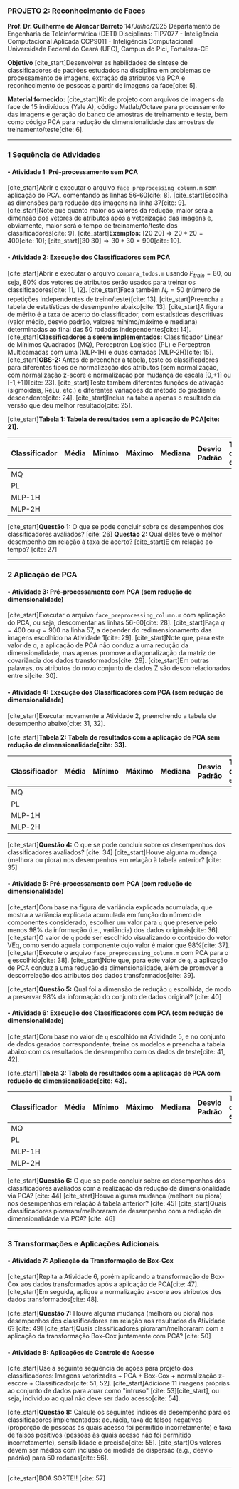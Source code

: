 ### PROJETO 2: Reconhecimento de Faces

**Prof. Dr. Guilherme de Alencar Barreto**
$14/Julho/2025$
Departamento de Engenharia de Teleinformática (DETI)
Disciplinas: TIP7077 - Inteligência Computacional Aplicada
CCP9011 - Inteligência Computacional
Universidade Federal do Ceará (UFC), Campus do Pici, Fortaleza-CE

**Objetivo**
[cite_start]Desenvolver as habilidades de síntese de classificadores de padrões estudados na disciplina em problemas de processamento de imagens, extração de atributos via PCA e reconhecimento de pessoas a partir de imagens da face[cite: 5].

**Material fornecido:**
[cite_start]Kit de projeto com arquivos de imagens da face de 15 indivíduos (Yale A), código Matlab/Octave para processamento das imagens e geração do banco de amostras de treinamento e teste, bem como código PCA para redução de dimensionalidade das amostras de treinamento/teste[cite: 6].

---

### **1 Sequência de Atividades**

#### **• Atividade 1: Pré-processamento sem PCA**
[cite_start]Abrir e executar o arquivo `face_preprocessing_column.m` sem aplicação do PCA, comentando as linhas 56-60[cite: 8].
[cite_start]Escolha as dimensões para redução das imagens na linha 37[cite: 9]. [cite_start]Note que quanto maior os valores da redução, maior será a dimensão dos vetores de atributos após a vetorização das imagens e, obviamente, maior será o tempo de treinamento/teste dos classificadores[cite: 9].
[cite_start]**Exemplos:** $[20~20] \Rightarrow 20*20=400$[cite: 10]; [cite_start]$[30~30] \Rightarrow 30*30=900$[cite: 10].

#### **• Atividade 2: Execução dos Classificadores sem PCA**
[cite_start]Abrir e executar o arquivo `compara_todos.m` usando $P_{train}=80$, ou seja, 80% dos vetores de atributos serão usados para treinar os classificadores[cite: 11, 12]. [cite_start]Faça também $N_{r}=50$ (número de repetições independentes de treino/teste)[cite: 13].
[cite_start]Preencha a tabela de estatísticas de desempenho abaixo[cite: 13]. [cite_start]A figura de mérito é a taxa de acerto do classificador, com estatísticas descritivas (valor médio, desvio padrão, valores mínimo/máximo e mediana) determinadas ao final das 50 rodadas independentes[cite: 14].
[cite_start]**Classificadores a serem implementados:** Classificador Linear de Mínimos Quadrados (MQ), Perceptron Logístico (PL) e Perceptron Multicamadas com uma (MLP-1H) e duas camadas (MLP-2H)[cite: 15].
[cite_start]**OBS-2:** Antes de preencher a tabela, teste os classificadores para diferentes tipos de normalização dos atributos (sem normalização, com normalização z-score e normalização por mudança de escala [0,+1] ou [-1,+1])[cite: 23].
[cite_start]Teste também diferentes funções de ativação (sigmoidais, ReLu, etc.) e diferentes variações do método do gradiente descendente[cite: 24]. [cite_start]Inclua na tabela apenas o resultado da versão que deu melhor resultado[cite: 25].

[cite_start]**Tabela 1: Tabela de resultados sem a aplicação de PCA[cite: 21].**

| Classificador | Média | Mínimo | Máximo | Mediana | Desvio Padrão | Tempo de execução |
| :--- | :--- | :--- | :--- | :--- | :--- | :--- |
| MQ | | | | | | |
| PL | | | | | | |
| MLP-1H | | | | | | |
| MLP-2H | | | | | | |

[cite_start]**Questão 1:** O que se pode concluir sobre os desempenhos dos classificadores avaliados? [cite: 26]
**Questão 2:** Qual deles teve o melhor desempenho em relação à taxa de acerto? [cite_start]E em relação ao tempo? [cite: 27]

---

### **2 Aplicação de PCA**

#### **• Atividade 3: Pré-processamento com PCA (sem redução de dimensionalidade)**
[cite_start]Executar o arquivo `face_preprocessing_column.m` com aplicação do PCA, ou seja, descomentar as linhas 56-60[cite: 28].
[cite_start]Faça $q=400$ ou $q=900$ na linha 57, a depender do redimensionamento das imagens escolhido na Atividade 1[cite: 29]. [cite_start]Note que, para este valor de q, a aplicação de PCA não conduz a uma redução da dimensionalidade, mas apenas promove a diagonalização da matriz de covariância dos dados transformados[cite: 29]. [cite_start]Em outras palavras, os atributos do novo conjunto de dados Z são descorrelacionados entre si[cite: 30].

#### **• Atividade 4: Execução dos Classificadores com PCA (sem redução de dimensionalidade)**
[cite_start]Executar novamente a Atividade 2, preenchendo a tabela de desempenho abaixo[cite: 31, 32].

[cite_start]**Tabela 2: Tabela de resultados com a aplicação de PCA sem redução de dimensionalidade[cite: 33].**

| Classificador | Média | Mínimo | Máximo | Mediana | Desvio Padrão | Tempo de execução |
| :--- | :--- | :--- | :--- | :--- | :--- | :--- |
| MQ | | | | | | |
| PL | | | | | | |
| MLP-1H | | | | | | |
| MLP-2H | | | | | | |

[cite_start]**Questão 4:** O que se pode concluir sobre os desempenhos dos classificadores avaliados? [cite: 34] [cite_start]Houve alguma mudança (melhora ou piora) nos desempenhos em relação à tabela anterior? [cite: 35]

#### **• Atividade 5: Pré-processamento com PCA (com redução de dimensionalidade)**
[cite_start]Com base na figura de variância explicada acumulada, que mostra a variância explicada acumulada em função do número de componentes considerado, escolher um valor para `q` que preserve pelo menos 98% da informação (i.e., variância) dos dados originais[cite: 36]. [cite_start]O valor de `q` pode ser escolhido visualizando o conteúdo do vetor VEq, como sendo aquela componente cujo valor é maior que 98%[cite: 37].
[cite_start]Execute o arquivo `face_preprocessing_column.m` com PCA para o `q` escolhido[cite: 38]. [cite_start]Note que, para este valor de `q`, a aplicação de PCA conduz a uma redução da dimensionalidade, além de promover a descorrelação dos atributos dos dados transformados[cite: 39].

[cite_start]**Questão 5:** Qual foi a dimensão de redução `q` escolhida, de modo a preservar 98% da informação do conjunto de dados original? [cite: 40]

#### **• Atividade 6: Execução dos Classificadores com PCA (com redução de dimensionalidade)**
[cite_start]Com base no valor de `q` escolhido na Atividade 5, e no conjunto de dados gerados correspondente, treine os modelos e preencha a tabela abaixo com os resultados de desempenho com os dados de teste[cite: 41, 42].

[cite_start]**Tabela 3: Tabela de resultados com a aplicação de PCA com redução de dimensionalidade[cite: 43].**

| Classificador | Média | Mínimo | Máximo | Mediana | Desvio Padrão | Tempo de execução |
| :--- | :--- | :--- | :--- | :--- | :--- | :--- |
| MQ | | | | | | |
| PL | | | | | | |
| MLP-1H | | | | | | |
| MLP-2H | | | | | | |

[cite_start]**Questão 6:** O que se pode concluir sobre os desempenhos dos classificadores avaliados com a realização da redução de dimensionalidade via PCA? [cite: 44] [cite_start]Houve alguma mudança (melhora ou piora) nos desempenhos em relação à tabela anterior? [cite: 45] [cite_start]Quais classificadores pioraram/melhoraram de desempenho com a redução de dimensionalidade via PCA? [cite: 46]

---

### **3 Transformações e Aplicações Adicionais**

#### **• Atividade 7: Aplicação da Transformação de Box-Cox**
[cite_start]Repita a Atividade 6, porém aplicando a transformação de Box-Cox aos dados transformados após a aplicação de PCA[cite: 47]. [cite_start]Em seguida, aplique a normalização z-score aos atributos dos dados transformados[cite: 48].

[cite_start]**Questão 7:** Houve alguma mudança (melhora ou piora) nos desempenhos dos classificadores em relação aos resultados da Atividade 6? [cite: 49] [cite_start]Quais classificadores pioraram/melhoraram com a aplicação da transformação Box-Cox juntamente com PCA? [cite: 50]

#### **• Atividade 8: Aplicações de Controle de Acesso**
[cite_start]Use a seguinte sequência de ações para projeto dos classificadores: Imagens vetorizadas + PCA + Box-Cox + normalização z-escore + Classificador[cite: 51, 52]. [cite_start]Adicione 11 imagens próprias ao conjunto de dados para atuar como "intruso" [cite: 53][cite_start], ou seja, indivíduo ao qual não deve ser dado acesso[cite: 54].

[cite_start]**Questão 8:** Calcule os seguintes índices de desempenho para os classificadores implementados: acurácia, taxa de falsos negativos (proporção de pessoas às quais acesso foi permitido incorretamente) e taxa de falsos positivos (pessoas às quais acesso não foi permitido incorretamente), sensibilidade e precisão[cite: 55]. [cite_start]Os valores devem ser médios com inclusão de medida de dispersão (e.g., desvio padrão) para 50 rodadas[cite: 56].

---

[cite_start]BOA SORTE!! [cite: 57]